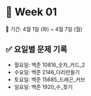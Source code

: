 ﻿# 📘 Week 01

<!-- 기간 시작 -->
📆 기간: 4월 1일 (화) ~ 4월 7일 (월)
<!-- 기간 끝 -->

<!-- 요일별 기록 시작 -->
## ✅ 요일별 문제 기록
- 월요일: 백준 10816_숫자_카드_2
- 수요일: 백준 2146_다리만들기
- 토요일: 백준 15685_드래곤_커브
- 일요일: 백준 1920_수_찾기
<!-- 요일별 기록 끝 -->